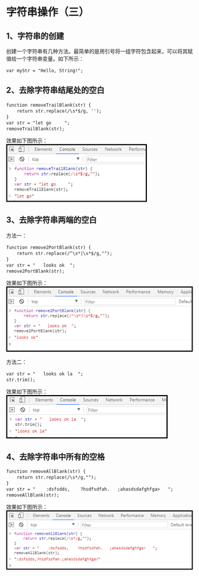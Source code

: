 # 字符串操作（三）
## 1、字符串的创建

创建一个字符串有几种方法。最简单的是用引号将一组字符包含起来，可以将其赋值给一个字符串变量。如下所示：
```
var myStr = "Hello, String!";
```




## 2、去除字符串结尾处的空白

```
function removeTrailBlank(str) {
    return str.replace(/\s*$/g, ''); 
}
var str = "let go     ";
removeTrailBlank(str);
```
效果如下图所示：<br>
![](https://github.com/clearloverP/javascript/blob/master/Demo/pics/002.png)



## 3、去除字符串两端的空白<br>
方法一：

```
function remove2PortBlank(str) {
  	return str.replace(/^\s*|\s*$/g,"");
}
var str = "   looks ok  ";
remove2PortBlank(str);
```
效果如下图所示：<br>
![](https://github.com/clearloverP/javascript/blob/master/Demo/pics/003.png)

方法二：
```
var str = "   looks ok la  ";
str.trim();
```
效果如下图所示：<br>
![](https://github.com/clearloverP/javascript/blob/master/Demo/pics/004.png)


## 4、去除字符串中所有的空格
```
function removeAllBlank(str) {
	return str.replace(/\s*/g,"");
}
var str = "    :dsfsdds,    ?hsdfsdfah.   ;ahasdsdafghfga>   "; 
removeAllBlank(str);
```
效果如下图所示：<br>
![](https://github.com/clearloverP/javascript/blob/master/Demo/pics/005.png)

